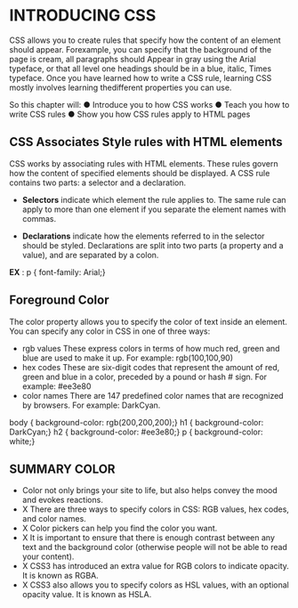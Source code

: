 # INTRODUCING CSS

CSS allows you to create rules that specify how the content of an element should appear. Forexample, you can specify that the background of the page is cream, all paragraphs should Appear in gray using the Arial typeface, or that all level one headings should be in a blue, italic, Times typeface.
Once you have learned how to write a CSS rule, learning CSS mostly involves learning thedifferent properties you can use.

So this chapter will:
● Introduce you to how CSS works
● Teach you how to write CSS rules
● Show you how CSS rules apply to HTML pages

## CSS Associates Style rules with HTML elements

CSS works by associating rules with HTML elements. These rules govern how the content of specified elements should be displayed. A CSS rule contains two parts: a selector and a declaration.

- **Selectors** indicate which element the rule applies to. The same rule can apply to more than one element if you separate the element names with commas.

- **Declarations** indicate how the elements referred to in the selector should be styled. Declarations are split into two parts (a property and a value), and are separated by a colon.

**EX** :
p {
 font-family: Arial;}

## Foreground Color

The color property allows you to specify the color of text inside an element. You can specify any color in CSS in one of three ways:

- rgb values
These express colors in terms of how much red, green and blue are used to make it up. For example: rgb(100,100,90)
- hex codes
These are six-digit codes that represent the amount of red, green and blue in a color, preceded by a pound or hash # sign. For example: #ee3e80
- color names
There are 147 predefined color names that are recognized by browsers. For example: DarkCyan.

body {
background-color: rgb(200,200,200);}
h1 {
background-color: DarkCyan;}
h2 {
background-color: #ee3e80;}
p {
background-color: white;}

## SUMMARY COLOR

- Color not only brings your site to life, but also helps convey the mood and evokes reactions.
- X There are three ways to specify colors in CSS: RGB values, hex codes, and color names.
- X Color pickers can help you find the color you want.
- X It is important to ensure that there is enough contrast between any text and the background color (otherwise people will not be able to read your content).
- X CSS3 has introduced an extra value for RGB colors to indicate opacity. It is known as RGBA.
- X CSS3 also allows you to specify colors as HSL values, with an optional opacity value. It is known as HSLA.
